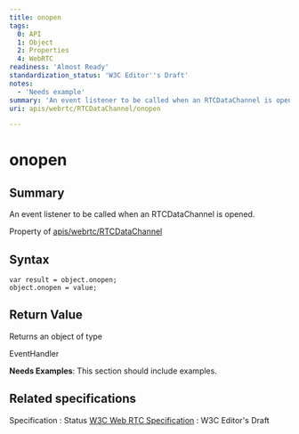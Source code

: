 ```yaml
---
title: onopen
tags:
  0: API
  1: Object
  2: Properties
  4: WebRTC
readiness: 'Almost Ready'
standardization_status: 'W3C Editor''s Draft'
notes:
  - 'Needs example'
summary: 'An event listener to be called when an RTCDataChannel is opened.'
uri: apis/webrtc/RTCDataChannel/onopen

---
```

# onopen

## Summary

An event listener to be called when an RTCDataChannel is opened.

<span data-meta="applies_to" data-type="key">Property of <span data-type="value">[apis/webrtc/RTCDataChannel](/apis/webrtc/RTCDataChannel)</span></span>

## Syntax

``` {.js}
var result = object.onopen;
object.onopen = value;
```

## Return Value

<span data-meta="return" data-type="key">Returns an object of type <span data-type="value"></span></span>

EventHandler

**Needs Examples**: This section should include examples.

## Related specifications

Specification
:   Status
[W3C Web RTC Specification](http://dev.w3.org/2011/webrtc/editor/webrtc.html)
:   W3C Editor's Draft

